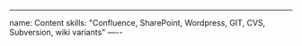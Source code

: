 ---
name: Content
skills:  "Confluence, SharePoint, Wordpress, GIT, CVS, Subversion, wiki variants"
—--
